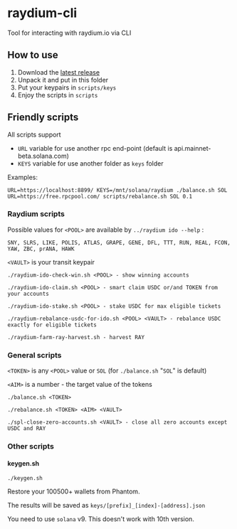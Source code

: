 # raydium-cli

Tool for interacting with raydium.io via CLI

## How to use

1. Download the [latest release](https://github.com/diman-io/raydium-cli-public/releases/latest)
2. Unpack it and put in this folder
3. Put your keypairs in `scripts/keys`
4. Enjoy the scripts in `scripts`

## Friendly scripts

All scripts support
 - `URL` variable for use another rpc end-point (default is api.mainnet-beta.solana.com)
 - `KEYS` variable for use another folder as `keys` folder

Examples:
```
URL=https://localhost:8899/ KEYS=/mnt/solana/raydium ./balance.sh SOL
URL=https://free.rpcpool.com/ scripts/rebalance.sh SOL 0.1
```

### Raydium scripts

Possible values for `<POOL>` are available by `../raydium ido --help` :
```
SNY, SLRS, LIKE, POLIS, ATLAS, GRAPE, GENE, DFL, TTT, RUN, REAL, FCON, YAW, ZBC, prANA, HAWK
```

`<VAULT>` is your transit keypair

```
./raydium-ido-check-win.sh <POOL> - show winning accounts

./raydium-ido-claim.sh <POOL> - smart claim USDC or/and TOKEN from your accounts

./raydium-ido-stake.sh <POOL> - stake USDC for max eligible tickets

./raydium-rebalance-usdc-for-ido.sh <POOL> <VAULT> - rebalance USDC exactly for eligible tickets

./raydium-farm-ray-harvest.sh - harvest RAY
```

### General scripts

`<TOKEN>` is any `<POOL>` value or `SOL` (for `./balance.sh` "`SOL`" is default)

`<AIM>` is a number - the target value of the tokens

```
./balance.sh <TOKEN>

./rebalance.sh <TOKEN> <AIM> <VAULT>

./spl-close-zero-accounts.sh <VAULT> - close all zero accounts except USDC and RAY
```

### Other scripts

#### keygen.sh

```
./keygen.sh
```
Restore your 100500+ wallets from Phantom.

The results will be saved as `keys/[prefix]_[index]-[address].json`

You need to use `solana` v9. This doesn't work with 10th version.
